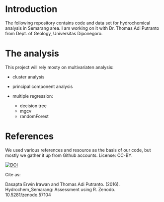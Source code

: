 # Introduction
The following repository contains code and data set for hydrochemical analysis in Semarang area. I am working on it with Dr. Thomas Adi Putranto from Dept. of Geology, Universitas Diponegoro. 

# The analysis
This project will rely mosty on multivariaten analysis:

+ cluster analysis
+ principal component analysis
+ multiple regression:

    + decision tree
    + mgcv
    + randomForest

# References
We used various references and resource as the basis of our code, but mostly we gather it up from Github accounts. License: CC-BY.

[![DOI](https://zenodo.org/badge/20095/dasaptaerwin/Hydrochem_Semarang.svg)](https://zenodo.org/badge/latestdoi/20095/dasaptaerwin/Hydrochem_Semarang)

Cite as:

Dasapta Erwin Irawan and Thomas Adi Putranto. (2016). Hydrochem_Semarang: Assessment using R. Zenodo. 10.5281/zenodo.57104

